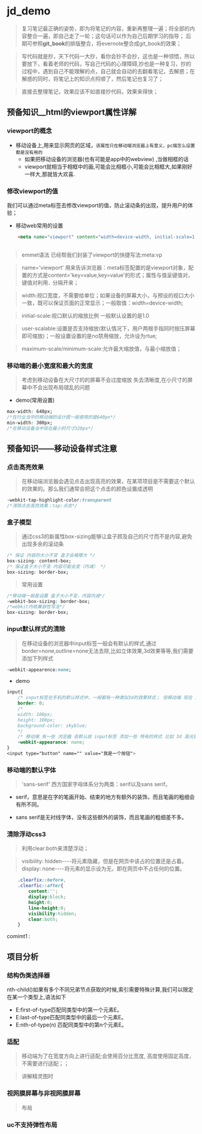 # jd_demo

> 复习笔记最正确的姿势，即为将笔记的内容，重新再整理一遍；将全部的内容整合一遍，即自己走了一轮；这句话可以作为自己后期学习的指导； 后期可参照**git_book**的排版整合，将evernote整合成git_book的效果；

> 写代码就是抄，天下代码一大抄，看你会抄不会抄，这也是一种领悟，所以要放下，看着老师的代码，写自己代码的心理障碍,抄也是一种复习，抄的过程中，遇到自己不能理解的点，自己就会自动的去翻看笔记，去解惑；在解惑的同时，将笔记上的知识点捋顺了，然后笔记也复习了；

> 直接去整理笔记，效果应该不如直接抄代码，效果来得快；

## 预备知识__html的viewport属性详解

### viewport的概念

* 移动设备上,用来显示网页的区域，`该属性只在移动端浏览器上有意义，pc端怎么设置都是没有用的`
    - 如果把移动设备的浏览器(也有可能是app中的webview) ,当做相框的话
    - viewport就相当于相框中的画,可能会比相框小,可能会比相框大,如果刚好一样大,那就皆大欢喜.

### 修改viewport的值

 我们可以通过meta标签去修改viewport的值，防止滚动条的出现，提升用户的体验；

* 移动web常用的设置

```html
    <meta name="viewport" content="width=device-width, initial-scale=1.0, maximum-scale=1.0, user-scalable=0">
    
```

>  emmet语法 已经帮我们封装了viewport的快捷写法:meta:vp

> name='viewport' 用来告诉浏览器：meta标签配置的是viewport对象，配置的方式是content='key=value,key=value'的形式；属性与值呈键值对，键值对利用`，`分隔开来；

> width:视口宽度，不需要给单位；如果设备的屏幕大小，与预设的视口大小一致，既可以保证页面的正常显示；一般取值：width=device-width;

> initial-scale:视口默认的缩放比例 一般默认设置的是1.0

> user-scalable:设置是否支持缩放(默认情况下，用户两根手指同时按压屏幕即可缩放)；一般设置设置的是no禁用缩放，允许设为rtue;

> maximum-scale/minimum-scale:允许最大缩放值，与最小缩放值；

### 移动端的最小宽度和最大的宽度

> 考虑到移动设备在大尺寸的的屏幕不会过度缩放 失去清晰度,在小尺寸的屏幕中不会出现布局错乱的问题

* demo(常用设置)

```css
max-width: 640px;  
/*在行业当中的移动端的设计图一般使用的是640px*/
min-width: 300px;  
/*在移动设备当中现在最小的尺寸320px*/
```


## 预备知识——移动设备样式注意

### 点击高亮效果

>在移动端浏览器会遇见点击出现高亮的效果，在某项项目是不需要这个默认的效果的。那么我们通常会把这个点击的颜色设置成透明

```css
-webkit-tap-highlight-color:transparent
/*清除点击高亮效果；tap:点击*/
```
### 盒子模型

> 通过css3的新属性box-sizing能够让盒子顾及自己的尺寸而不是内容,避免出现多余的滚动条

```css
/* 保证 内容的大小不变 盒子会被撑大 */
box-sizing: content-box;
/* 保证盒子大小不变 内容可能会变（内减） */
box-sizing: border-box;
```

> 常用设置
```css
/*移动端一般是设置 盒子大小不变，内容内减*/
-webkit-box-sizing: border-box;
/*webkit内核兼容性写法*/
box-sizing: border-box;
```

### input默认样式的清除
>在移动设备的浏览器中input标签一般会有默认的样式,通过border=none,outline=none无法去除,比如立体效果,3d效果等等,我们需要添加下列样式

```css
-webkit-appearence:none;
```
* demo 

```css
input{
    /* input标签在手机的默认样式中，一般都有一种类似3d的效果样式； 但移动端 现在 扁平化 大行其道 除了锤子手机  都是扁平化，所以需要清楚input的默认样式 */
    border: 0;
    /*
    width: 100px;
    height: 100px;
    background-color: skyblue;
    */
    /* 移动端 有一些 浏览器 会默认给 input标签 添加一些 特有的样式 比如 3d 高光效果  */
    -webkit-appearance: none; 
}
<input type="button" name="" value="我是一个按钮">
```

### 移动端的默认字体
> 'sans-serif' 西方国家字母体系分为两类：serif以及sans serif。

* serif，意思是在字的笔画开始、结束的地方有额外的装饰，而且笔画的粗细会有所不同。

* sans serif是无衬线字体，没有这些额外的装饰，而且笔画的粗细差不多。

### 清除浮动css3

> 利用clear:both来清楚浮动；

> visibility: hidden----将元素隐藏，但是在网页中该占的位置还是占着。display: none----将元素的显示设为无，即在网页中不占任何的位置。

```css
    .clearfix::before,
    .clearfic::after{
        content:'';
        display:block;
        height:0;
        line-height:0;
        visibility:hidden;
        clear:both;
    }
```



comimt1 : 


## 项目分析

### 结构伪类选择器

nth-child()如果有多个不同兄弟节点获取的时候,索引需要特殊计算,我们可以限定在某一个类型上,语法如下

* E:first-of-type匹配同类型中的第一个元素E。
* E:last-of-type匹配同类型中的最后一个元素E。
* E:nth-of-type(n) 匹配同类型中的第n个元素E。

### 适配

> 移动端为了在宽度方向上进行适配;会使用百分比宽度, 高度使用固定高度，不需要进行适配；；

> 讲解精灵图时
### 视网膜屏幕与非视网膜屏幕

> 布局 
### uc不支持弹性布局